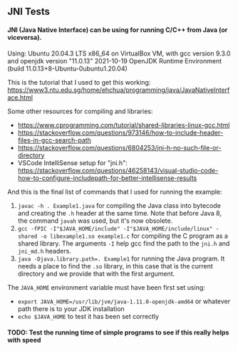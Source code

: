 ## JNI Tests

#### JNI (Java Native Interface) can be using for running C/C++ from Java (or viceversa).

Using: Ubuntu 20.04.3 LTS x86_64 on VirtualBox VM, with gcc version 9.3.0 and openjdk version "11.0.13" 2021-10-19
OpenJDK Runtime Environment (build 11.0.13+8-Ubuntu-0ubuntu1.20.04)

This is the tutorial that I used to get this working:
https://www3.ntu.edu.sg/home/ehchua/programming/java/JavaNativeInterface.html

Some other resources for compiling and libraries:
* https://www.cprogramming.com/tutorial/shared-libraries-linux-gcc.html
* https://stackoverflow.com/questions/973146/how-to-include-header-files-in-gcc-search-path
* https://stackoverflow.com/questions/6804253/jni-h-no-such-file-or-directory
* VSCode IntelliSense setup for "jni.h": https://stackoverflow.com/questions/46258143/visual-studio-code-how-to-configure-includepath-for-better-intellisense-results

And this is the final list of commands that I used for running the example:

1. `javac -h . Example1.java` for compiling the Java class into bytecode and creating the `.h` header at the same time. Note that before Java 8, the command `javah` was used, but it's now obsolete.
2. `gcc -fPIC -I"$JAVA_HOME/include" -I"$JAVA_HOME/include/linux" -shared -o libexample1.so example1.c` for compiling the C program as a shared library. The arguments `-I` help gcc find the path to the `jni.h` and `jni_md.h` headers.
3. `java -Djava.library.path=. Example1` for running the Java program. It needs a place to find the `.so` library, in this case that is the current directory and we provide that with the first argument.

The `JAVA_HOME` environment variable must have been first set using:

* `export JAVA_HOME=/usr/lib/jvm/java-1.11.0-openjdk-amd64` or whatever path there is to your JDK installation
* `echo $JAVA_HOME` to test it has been set correctly

#### TODO: Test the running time of simple programs to see if this really helps with speed